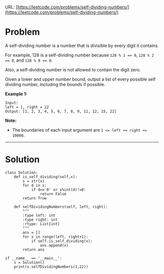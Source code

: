 URL: [https://leetcode.com/problems/self-dividing-numbers/](https://leetcode.com/problems/self-dividing-numbers/)

# Problem

A self-dividing number is a number that is divisible by every digit it contains.

For example, 128 is a self-dividing number because `128 % 1 == 0`, `128 % 2 == 0`, and `128 % 8 == 0`.

Also, a self-dividing number is not allowed to contain the digit zero.

Given a lower and upper number bound, output a list of every possible self dividing number, including the bounds if possible.

**Example 1:**

    Input: 
    left = 1, right = 22
    Output: [1, 2, 3, 4, 5, 6, 7, 8, 9, 11, 12, 15, 22]

**Note:**

- The boundaries of each input argument are `1 <= left <= right <= 10000`.

---

# Solution

    class Solution:
        def is_self_dividing(self,x):
            s = str(x)
            for d in s:
                if d=='0' or x%int(d)!=0:
                    return False
            return True
        
        def selfDividingNumbers(self, left, right):
            """
            :type left: int
            :type right: int
            :rtype: List[int]
            """
            ans = []
            for x in range(left, right+1):
                if self.is_self_dividing(x):
                    ans.append(x)
            return ans
                    
    if __name__ == '__main__':
        s = Solution()
        print(s.selfDividingNumbers(1,22))
